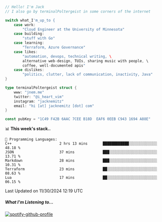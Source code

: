 ```go
// Hello! I'm Jack
// I also go by terminalPoltergeist in some corners of the internet

switch what_I'm_up_to {
    case work:
        "Cloud Engineer at the University of Minnesota"
    case building:
        "stuff with Go"
    case learning:
        "Terraform, Azure Governance"
    case likes:
        "automation, devops, technical writing, \
        alternative web-design, TUIs, sharing music with people, \
        coffee, well-documented apis"
    case dislikes:
        "politics, clutter, lack of communication, inactivity, Java"
}

type terminalPoltergeist struct {
    www: "jnem.me"
    twitter: "@i_heart_vim"
    instagram: "jacknemitz"
    email: "hi [at] jacknemitz [dot] com"
}

const pubKey = "1C49 F42B 6AAC 7CEE B18D  EAF6 0EEB C943 1694 A88E"
```

<!--START_SECTION:waka-->
📊 **This week's stack..** 

```text
💬 Programming Languages: 
C++                      2 hrs 13 mins       ████████████░░░░░░░░░░░░░   48.18 % 
JSON                     37 mins             ███░░░░░░░░░░░░░░░░░░░░░░   13.71 % 
Markdown                 28 mins             ███░░░░░░░░░░░░░░░░░░░░░░   10.31 % 
Terraform                23 mins             ██░░░░░░░░░░░░░░░░░░░░░░░   08.63 % 
Lua                      17 mins             ██░░░░░░░░░░░░░░░░░░░░░░░   06.15 % 
```


 Last Updated on 11/30/2024 12:19 UTC
<!--END_SECTION:waka-->

##### What I'm Listening to...

[![spotify-github-profile](https://jnem.me/listening-item?maxAge=2592000)](https://jnem.me/listening)
